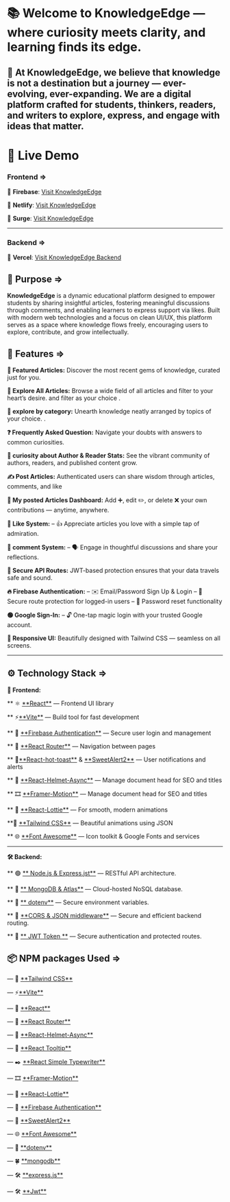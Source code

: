 # 📚 Welcome to **KnowledgeEdge** — where curiosity meets clarity, and learning finds its edge.

## 🚀 At KnowledgeEdge, we believe that knowledge is not a destination but a journey — ever-evolving, ever-expanding. We are a digital platform crafted for students, thinkers, readers, and writers to explore, express, and engage with ideas that matter.

# 🔗 Live Demo

### Frontend =>

🔗 **Firebase**: [Visit KnowledgeEdge](https://ph-b11-assignment-11.web.app/)

🔗 **Netlify**: [Visit KnowledgeEdge ](https://ph-assignment-11-client.netlify.app/)

🔗 **Surge**: [Visit KnowledgeEdge ](https://ph-b11-assignment-11-client.surge.sh/)

---

### Backend =>

🔗 **Vercel**: [Visit KnowledgeEdge Backend](https://assignment-11-server-sigma-lime.vercel.app/)

## 🎯 Purpose =>

**KnowledgeEdge** is a dynamic educational platform designed to empower students by sharing insightful articles, fostering meaningful discussions through comments, and enabling learners to express support via likes. Built with modern web technologies and a focus on clean UI/UX, this platform serves as a space where knowledge flows freely, encouraging users to explore, contribute, and grow intellectually.

## 🌟 Features =>

**🌸 Featured Articles:** Discover the most recent gems of knowledge, curated just for you.

**🌾 Explore All Articles:** Browse a wide field of all articles and filter to your heart’s desire. and filter as your choice .

**🧭 explore by category:** Unearth knowledge neatly arranged by topics of your choice. .

**❓ Frequently Asked Question:** Navigate your doubts with answers to common curiosities.

**👥 curiosity about Author & Reader Stats:** See the vibrant community of authors, readers, and published content grow.

**✍️ Post Articles:** Authenticated users can share wisdom through articles, comments, and like

**📂 My posted Articles Dashboard:** Add ➕, edit ✏️, or delete ❌ your own contributions — anytime, anywhere.

**💚 Like System:**
– 👍 Appreciate articles you love with a simple tap of admiration.

**💬 comment System:**
– 🗣️ Engage in thoughtful discussions and share your reflections.

**🔐 Secure API Routes:** JWT-based protection ensures that your data travels safe and sound.

**🔥 Firebase Authentication:**
– ✉️ Email/Password Sign Up & Login
– 🔑 Secure route protection for logged-in users
– 🔁 Password reset functionality

**🟢 Google Sign-In:**
– 🔓 One-tap magic login with your trusted Google account.

**📱 Responsive UI:** Beautifully designed with Tailwind CSS — seamless on all screens.

---

## ⚙️ Technology Stack =>

**🔷 Frontend:**

** ⚛️ [**React\*\*](https://reactjs.org/) — Frontend UI library

** ⚡[**Vite\*\*](https://vite.dev/) — Build tool for fast development

** 🔐 [**Firebase Authentication\*\*](https://firebase.google.com/) — Secure user login and management

** 🧭 [**React Router\*\*](https://reactrouter.com/) — Navigation between pages

** 🔔[**React-hot-toast\*\*](https://react-hot-toast.com/) & [\*\*SweetAlert2\*\*](https://sweetAlert2.github.io/) — User notifications and alerts

** 🧠 [**React-Helmet-Async\*\*](https://www.npmjs.com/package/react-helmet-async/) — Manage document head for SEO and titles

** 🎞️ [**Framer-Motion\*\*](https://motion.dev/) — Manage document head for SEO and titles

** 🎉 [**React-Lottie\*\*](https://www.npmjs.com/package/react-helmet-async/) — For smooth, modern animations

**🎨 [**Tailwind CSS\*\*](https://tailwindcss.com/) — Beautiful animations using JSON

** 🌐 [**Font Awesome\*\*](https://lottiefiles.com/) — Icon toolkit & Google Fonts and services

---

**🛠️ Backend:**

** 🟢 [** Node.js & Express.jst\*\*](https://expressjs.com//) — RESTful API architecture.

** 🍃 [** MongoDB & Atlas\*\*](https://www.mongodb.com/) — Cloud-hosted NoSQL database.

** 🔧 [** dotenv\*\*](https://www.dotenv.org/) — Secure environment variables.

** 🧱 [**CORS & JSON middleware\*\*](https://expressjs.com/en/resources/middleware.html/) — Secure and efficient backend routing.

** 🔐 [** JWT Token \*\*](https://jwt.io/) — Secure authentication and protected routes.

## 📦 NPM packages Used =>

— 🎨 [\*\*Tailwind CSS\*\*](https://tailwindcss.com/)

— ⚡[\*\*Vite\*\*](https://vite.dev/)

— 🔷 [\*\*React\*\*](https://reactjs.org/)

— 🚦 [\*\*React Router\*\*](https://reactrouter.com/)

— 🧠 [\*\*React-Helmet-Async\*\*](https://www.npmjs.com/package/react-helmet-async/)

— 🧼 [\*\*React Tooltip\*\*](https://react-tooltip.com/)

— ✒️ [\*\*React Simple Typewriter\*\*](https://react-simple-typewriter.vercel.app/)

— 🎞️ [\*\*Framer-Motion\*\*](https://motion.dev/)

— 🎉 [\*\*React-Lottie\*\*](https://www.npmjs.com/package/react-helmet-async/)

— 🔐 [\*\*Firebase Authentication\*\*](https://firebase.google.com/)

— 🔔 [\*\*SweetAlert2\*\*](https://sweetAlert2.github.io/)

— 🌐 [\*\*Font Awesome\*\*](https://fontawesome.com/)

— 🧪 [\*\*dotenv\*\*](https://www.dotenv.org/)

— 🍀 [\*\*mongodb\*\*](https://www.mongodb.com)

— 🛠️ [\*\*express.js\*\*](https://expressjs.com/)

— 🛠️ [\*\*Jwt\*\*](https://jwt.io//)
